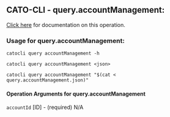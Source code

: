 
## CATO-CLI - query.accountManagement:
[Click here](https://api.catonetworks.com/documentation/#query-query.accountManagement) for documentation on this operation.

### Usage for query.accountManagement:

`catocli query accountManagement -h`

`catocli query accountManagement <json>`

`catocli query accountManagement "$(cat < query.accountManagement.json)"`

#### Operation Arguments for query.accountManagement ####

`accountId` [ID] - (required) N/A    

